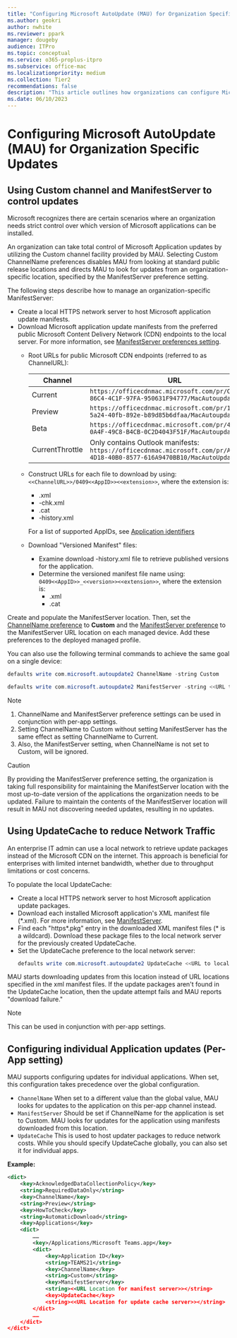 ```yaml
---
title: "Configuring Microsoft AutoUpdate (MAU) for Organization Specific Updates"
ms.author: geokri
author: nwhite
ms.reviewer: ppark
manager: dougeby
audience: ITPro
ms.topic: conceptual
ms.service: o365-proplus-itpro
ms.subservice: office-mac
ms.localizationpriority: medium
ms.collection: Tier2
recommendations: false
description: "This article outlines how organizations can configure Microsoft AutoUpdate (MAU) to control application updates using custom channels and local servers."
ms.date: 06/10/2023
---
```


# Configuring Microsoft AutoUpdate (MAU) for Organization Specific Updates

## Using Custom channel and ManifestServer to control updates

Microsoft recognizes there are certain scenarios where an organization needs strict control over which version of Microsoft applications can be installed.

An organization can take total control of Microsoft Application updates by utilizing the Custom channel facility provided by MAU. Selecting Custom ChannelName preferences disables MAU from looking at standard public release locations and directs MAU to look for updates from an organization-specific location, specified by the ManifestServer preference setting.

The following steps describe how to manage an organization-specific ManifestServer:

- Create a local HTTPS network server to host Microsoft application update manifests.
- Download Microsoft application update manifests from the preferred public Microsoft Content Delivery Network (CDN) endpoints to the local server. For more information, see [ManifestServer preferences setting](./mau-preferences.md#manifestserver).
  - Root URLs for public Microsoft CDN endpoints (referred to as ChannelURL):

    | Channel          | URL                                                                                        |
    | ---------------- | ------------------------------------------------------------------------------------------ |
    | Current          | ``https://officecdnmac.microsoft.com/pr/C1297A47-86C4-4C1F-97FA-950631F94777/MacAutoupdate/``   |
    | Preview          | ``https://officecdnmac.microsoft.com/pr/1ac37578-5a24-40fb-892e-b89d85b6dfaa/MacAutoupdate/``   |
    | Beta             | ``https://officecdnmac.microsoft.com/pr/4B2D7701-0A4F-49C8-B4CB-0C2D4043F51F/MacAutoupdate/``   |
    | CurrentThrottle  | Only contains Outlook manifests: ``https://officecdnmac.microsoft.com/pr/A1E15C18-4D18-40B0-8577-616A9470BB10/MacAutoUpdate/`` |

  - Construct URLs for each file to download by using: ``<<ChannelURL>>/0409<<AppID>><<extension>>``, where the extension is:
    - .xml
    - -chk.xml
    - .cat
    - -history.xml

    For a list of supported AppIDs, see [Application identifiers](./update-office-for-mac-using-msupdate.md#application-identifiers)

  - Download "Versioned Manifest" files:
    - Examine download -history.xml file to retrieve published versions for the application.
    - Determine the versioned manifest file name using: ``0409<<AppID>>_<<version>><<extension>>``, where the extension is:
      - .xml
      - .cat

Create and populate the ManifestServer location. Then, set the [ChannelName preference](./mau-preferences.md#channelname) to **Custom** and the [ManifestServer preference](./mau-preferences.md#manifestserver) to the ManifestServer URL location on each managed device. Add these preferences to the deployed managed profile.

You can also use the following terminal commands to achieve the same goal on a single device:

```powershell
defaults write com.microsoft.autoupdate2 ChannelName -string Custom
```
```powershell
defaults write com.microsoft.autoupdate2 ManifestServer -string <<URL to local network server>>
```

> [!NOTE]
> 1. ChannelName and ManifestServer preference settings can be used in conjunction with per-app settings.
> 2. Setting ChannelName to Custom without setting ManifestServer has the same effect as setting ChannelName to Current.
> 3. Also, the ManifestServer setting, when ChannelName is not set to Custom, will be ignored.

> [!CAUTION] 
> By providing the ManifestServer preference setting, the organization is taking full responsibility for maintaining the ManifestServer location with the most up-to-date version of the applications the organization needs to be updated. Failure to maintain the contents of the ManifestServer location will result in MAU not discovering needed updates, resulting in no updates.

## Using UpdateCache to reduce Network Traffic

An enterprise IT admin can use a local network to retrieve update packages instead of the Microsoft CDN on the internet. This approach is beneficial for enterprises with limited internet bandwidth, whether due to throughput limitations or cost concerns.

To populate the local UpdateCache:

- Create a local HTTPS network server to host Microsoft application update packages.
- Download each installed Microsoft application's XML manifest file (*.xml). For more information, see [ManifestServer](./mau-preferences.md#manifestserver).
- Find each "https*.pkg" entry in the downloaded XML manifest files (* is a wildcard). Download these package files to the local network server for the previously created UpdateCache.
- Set the UpdateCache preference to the local network server:
  ```powershell
  defaults write com.microsoft.autoupdate2 UpdateCache <<URL to local network server>>
    ```

MAU starts downloading updates from this location instead of URL locations specified in the xml manifest files. If the update packages aren't found in the UpdateCache location, then the update attempt fails and MAU reports "download failure."

> [!NOTE]
> This can be used in conjunction with per-app settings.

## Configuring individual Application updates (Per-App setting)

MAU supports configuring updates for individual applications. When set, this configuration takes precedence over the global configuration.

- `ChannelName` When set to a different value than the global value, MAU looks for updates to the application on this per-app channel instead.
- `ManifestServer` Should be set if ChannelName for the application is set to Custom. MAU looks for updates for the application using manifests downloaded from this location.
- `UpdateCache` This is used to host updater packages to reduce network costs. While you should specify UpdateCache globally, you can also set it for individual apps.

**Example:**
```xml
<dict>
    <key>AcknowledgedDataCollectionPolicy</key>
    <string>RequiredDataOnly</string>
    <key>ChannelName</key>
    <string>Preview</string>
    <key>HowToCheck</key>
    <string>AutomaticDownload</string>
    <key>Applications</key>
    <dict>
        …… 
        <key>/Applications/Microsoft Teams.app</key>
        <dict>
            <key>Application ID</key>
            <string>TEAMS21</string>
            <key>ChannelName</key>
            <string>Custom</string>
            <key>ManifestServer</key>
            <string><<URL Location for manifest server>></string>
            <key>UpdateCache</key>
            <string><<URL Location for update cache server>></string>
        </dict>
        ……
    </dict>
</dict>
```
